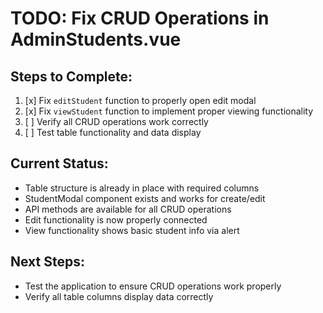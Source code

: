 # TODO: Fix CRUD Operations in AdminStudents.vue

## Steps to Complete:

1. [x] Fix `editStudent` function to properly open edit modal
2. [x] Fix `viewStudent` function to implement proper viewing functionality
3. [ ] Verify all CRUD operations work correctly
4. [ ] Test table functionality and data display

## Current Status:
- Table structure is already in place with required columns
- StudentModal component exists and works for create/edit
- API methods are available for all CRUD operations
- Edit functionality is now properly connected
- View functionality shows basic student info via alert

## Next Steps:
- Test the application to ensure CRUD operations work properly
- Verify all table columns display data correctly
